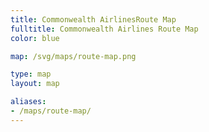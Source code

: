 ```yaml
---
title: Commonwealth AirlinesRoute Map
fulltitle: Commonwealth Airlines Route Map
color: blue

map: /svg/maps/route-map.png

type: map
layout: map

aliases:
- /maps/route-map/
---
```

